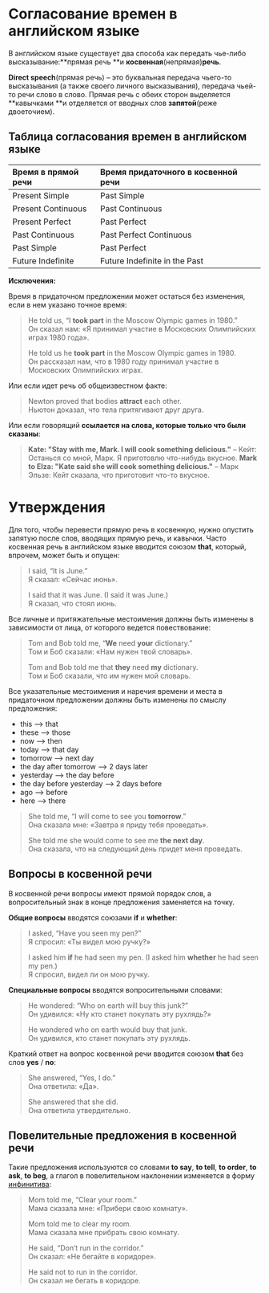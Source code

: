 # Согласование времен в английском языке

В английском языке существует два способа как передать чье-либо высказывание:**прямая речь **и **косвенная**\(непрямая\)**речь**.

**Direct speech**\(прямая речь\) – это буквальная передача чьего-то высказывания \(а также своего личного высказывания\), передача чьей-то речи слово в слово. Прямая речь с обеих сторон выделяется **кавычками **и отделяется от вводных слов **запятой**\(реже двоеточием\).  

## Таблица согласования времен в английском языке

| **Время в прямой речи⠀** | **Время придаточного в косвенной речи⠀⠀⠀⠀⠀⠀** |
| :--- | :--- |
| Present Simple | Past Simple |
| Present Continuous | Past Continuous |
| Present Perfect | Past Perfect |
| Past Continuous | Past Perfect Continuous |
| Past Simple | Past Perfect |
| Future Indefinite | Future Indefinite in the Раst |

**Исключения:**

Время в придаточном предложении может остаться без изменения, если в нем указано точное время:

> He told us, “I **took part** in the Moscow Olympic games in 1980.”  
> Он сказал нам: «Я принимал участие в Московских Олимпийских играх 1980 года».
>
> He told us he **took part** in the Moscow Olympic games in 1980.  
> Он рассказал нам, что в 1980 году принимал участие в Московских Олимпийских играх.

Или если идет речь об общеизвестном факте:

> Newton proved that bodies **attract** each other.  
> Ньютон доказал, что тела притягивают друг друга.

Или если говорящий **ссылается на слова, которые только что были сказаны**:

> **Kate: "Stay with me, Mark. I will cook something delicious."**
> – Кейт: Останься со мной, Марк. Я приготовлю что-нибудь вкусное.
> **Mark to Elza: "Kate said she will cook something delicious."**
> – Марк Эльзе: Кейт сказала, что приготовит что-то вкусное.

# Утверждения

Для того, чтобы перевести прямую речь в косвенную, нужно опустить запятую после слов, вводящих прямую речь, и кавычки. Часто косвенная речь в английском языке вводится союзом **that**, который, впрочем, может быть и опущен:

> I said, “It is June.”  
> Я сказал: «Сейчас июнь».
>
> I said that it was June. \(I said it was June.\)  
> Я сказал, что стоял июнь.

Все личные и притяжательные местоимения должны быть изменены в зависимости от лица, от которого ведется повествование:

> Tom and Bob told me, “**We** need **your** dictionary.”  
> Том и Боб сказали: «Нам нужен твой словарь».
>
> Tom and Bob told me that **they** need **my** dictionary.  
> Том и Боб сказали, что им нужен мой словарь.

Все указательные местоимения и наречия времени и места в придаточном предложении должны быть изменены по смыслу предложения:

* this —&gt; that
* these —&gt; those
* now —&gt; then
* today —&gt; that day
* tomorrow —&gt; next day
* the day after tomorrow —&gt; 2 days later
* yesterday —&gt; the day before
* the day before yesterday —&gt; 2 days before
* ago —&gt; before
* here —&gt; there

> She told me, “I will come to see you **tomorrow**.”  
> Она сказала мне: «Завтра я приду тебя проведать».
>
> She told me she would come to see me **the next day**.  
> Она сказала, что на следующий день придет меня проведать.

## Вопросы в косвенной речи

В косвенной речи вопросы имеют прямой порядок слов, а вопросительный знак в конце предложения заменяется на точку.

**Общие вопросы** вводятся союзами **if** и **whether**:

> I asked, “Have you seen my pen?”  
> Я спросил: «Ты видел мою ручку?»
>
> I asked him **if** he had seen my pen. \(I asked him **whether** he had seen my pen.\)  
> Я спросил, видел ли он мою ручку.

**Специальные вопросы** вводятся вопросительными словами:

> He wondered: “Who on earth will buy this junk?”  
> Он удивился: «Ну кто станет покупать эту рухлядь?»
>
> He wondered who on earth would buy that junk.  
> Он удивился, кто станет покупать эту рухлядь.

Краткий ответ на вопрос косвенной речи вводится союзом **that** без слов **yes** / **no**:

> She answered, “Yes, I do.”  
> Она ответила: «Да».
>
> She answered that she did.  
> Она ответила утвердительно.

## Повелительные предложения в косвенной речи

Такие предложения используются со словами **to say**, **to tell**, **to order**,  **to ask**, **to beg**, а глагол в повелительном наклонении изменяется в форму [инфинитива](https://www.native-english.ru/grammar/infinitive):

> Mom told me, “Clear your room.”  
> Мама сказала мне: «Прибери свою комнату».
>
> Mom told me to clear my room.  
> Мама сказала мне прибрать свою комнату.
>
> He said, “Don’t run in the corridor.”  
> Он сказал: «Не бегайте в коридоре».
>
> He said not to run in the corridor.  
> Он сказал не бегать в коридоре.



